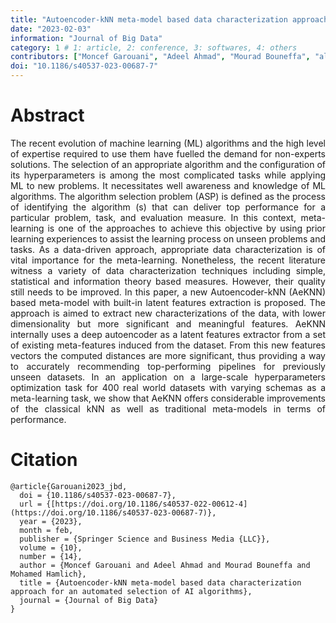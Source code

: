 ```yaml
---
title: "Autoencoder-kNN meta-model based data characterization approach for an automated selection of AI algorithms"
date: "2023-02-03"
information: "Journal of Big Data"
category: 1 # 1: article, 2: conference, 3: softwares, 4: others
contributors: ["Moncef Garouani", "Adeel Ahmad", "Mourad Bouneffa", "al."]
doi: "10.1186/s40537-023-00687-7"
---
```


# Abstract
<p style='text-align: justify;'> 
The recent evolution of machine learning (ML) algorithms and the high level of expertise required to use them have fuelled the demand for non-experts solutions. The selection of an appropriate algorithm and the configuration of its hyperparameters is among the most complicated tasks while applying ML to new problems. It necessitates well awareness and knowledge of ML algorithms. The algorithm selection problem (ASP) is defined as the process of identifying the algorithm (s) that can deliver top performance for a particular problem, task, and evaluation measure. In this context, meta-learning is one of the approaches to achieve this objective by using prior learning experiences to assist the learning process on unseen problems and tasks. As a data-driven approach, appropriate data characterization is of vital importance for the meta-learning. Nonetheless, the recent literature witness a variety of data characterization techniques including simple, statistical and information theory based measures. However, their quality still needs to be improved. In this paper, a new Autoencoder-kNN (AeKNN) based meta-model with built-in latent features extraction is proposed. The approach is aimed to extract new characterizations of the data, with lower dimensionality but more significant and meaningful features. AeKNN internally uses a deep autoencoder as a latent features extractor from a set of existing meta-features induced from the dataset. From this new features vectors the computed distances are more significant, thus providing a way to accurately recommending top-performing pipelines for previously unseen datasets. In an application on a large-scale hyperparameters optimization task for 400 real world datasets with varying schemas as a meta-learning task, we show that AeKNN offers considerable improvements of the classical kNN as well as traditional meta-models in terms of performance.
</p>

 
# Citation

```
@article{Garouani2023_jbd,
  doi = {10.1186/s40537-023-00687-7},
  url = {[https://doi.org/10.1186/s40537-022-00612-4](https://doi.org/10.1186/s40537-023-00687-7)},
  year = {2023},
  month = feb,
  publisher = {Springer Science and Business Media {LLC}},
  volume = {10},
  number = {14},
  author = {Moncef Garouani and Adeel Ahmad and Mourad Bouneffa and Mohamed Hamlich},
  title = {Autoencoder-kNN meta-model based data characterization approach for an automated selection of AI algorithms},
  journal = {Journal of Big Data}
}
```
